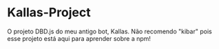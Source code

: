 # Kallas-Project
O projeto DBD.js do meu antigo bot, Kallas. Não recomendo "kibar" pois esse projeto está aqui para aprender sobre a npm!

